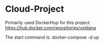 # Cloud-Project

Primarily used DockerHup for this project:
https://hub.docker.com/repositories/voldana

The start command is: docker-compose  -d up